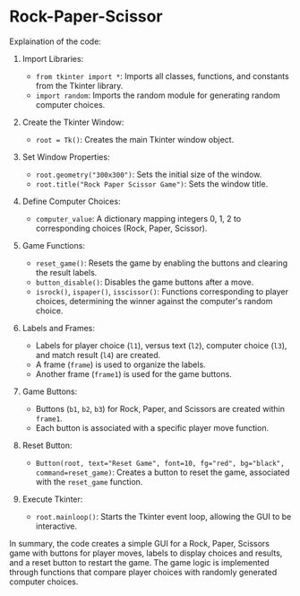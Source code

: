 # Rock-Paper-Scissor

Explaination of the code:

1. Import Libraries:
   - `from tkinter import *`: Imports all classes, functions, and constants from the Tkinter library.
   - `import random`: Imports the random module for generating random computer choices.

2. Create the Tkinter Window:
   - `root = Tk()`: Creates the main Tkinter window object.

3. Set Window Properties:
   - `root.geometry("300x300")`: Sets the initial size of the window.
   - `root.title("Rock Paper Scissor Game")`: Sets the window title.

4. Define Computer Choices:
   - `computer_value`: A dictionary mapping integers 0, 1, 2 to corresponding choices (Rock, Paper, Scissor).

5. Game Functions:
   - `reset_game()`: Resets the game by enabling the buttons and clearing the result labels.
   - `button_disable()`: Disables the game buttons after a move.
   - `isrock()`, `ispaper()`, `isscissor()`: Functions corresponding to player choices, determining the winner against the computer's random choice.

6. Labels and Frames:
   - Labels for player choice (`l1`), versus text (`l2`), computer choice (`l3`), and match result (`l4`) are created.
   - A frame (`frame`) is used to organize the labels.
   - Another frame (`frame1`) is used for the game buttons.

7. Game Buttons:
   - Buttons (`b1`, `b2`, `b3`) for Rock, Paper, and Scissors are created within `frame1`.
   - Each button is associated with a specific player move function.

8. Reset Button:
   - `Button(root, text="Reset Game", font=10, fg="red", bg="black", command=reset_game)`: Creates a button to reset the game, associated with the `reset_game` function.

9. Execute Tkinter:
   - `root.mainloop()`: Starts the Tkinter event loop, allowing the GUI to be interactive.

In summary, the code creates a simple GUI for a Rock, Paper, Scissors game with buttons for player moves, labels to display choices and results, and a reset button to restart the game. The game logic is implemented through functions that compare player choices with randomly generated computer choices.
